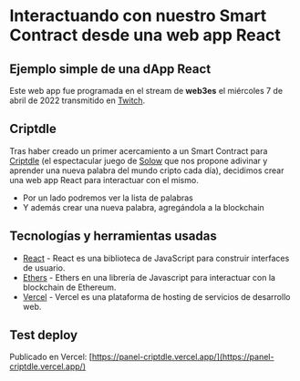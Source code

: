 # Interactuando con nuestro Smart Contract desde una web app React
## Ejemplo simple de una dApp React

Este web app fue programada en el stream de **web3es** el miércoles 7 de abril de 2022 transmitido en [Twitch](https://www.twitch.tv/web3es).

## Criptdle

Tras haber creado un primer acercamiento a un Smart Contract para [Criptdle](https://www.criptdle.com/) (el espectacular juego de [Solow](https://solow.io/) que nos propone adivinar y aprender una nueva palabra del mundo cripto cada día), decidimos crear una web app React para interactuar con el mismo.

- Por un lado podremos ver la lista de palabras
- Y además crear una nueva palabra, agregándola a la blockchain

## Tecnologías y herramientas usadas

- [React](https://es.reactjs.org/) - React es una biblioteca de JavaScript para construir interfaces de usuario.
- [Ethers](https://docs.ethers.io/v5/) - Ethers en una librería de Javascript para interactuar con la blockchain de Ethereum.
- [Vercel](https://vercel.com/) - Vercel es una plataforma de hosting de servicios de desarrollo web.

## Test deploy

Publicado en Vercel: [https://panel-criptdle.vercel.app/](https://panel-criptdle.vercel.app/)